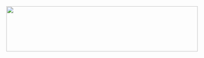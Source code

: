 <a href="https://github.com/devxb/gitanimals">
  <img
    src="https://render.gitanimals.org/lines/thsuekfk2?pet-id=627365961239459768"
    width="100%"
    height="120"
  />
</a>
